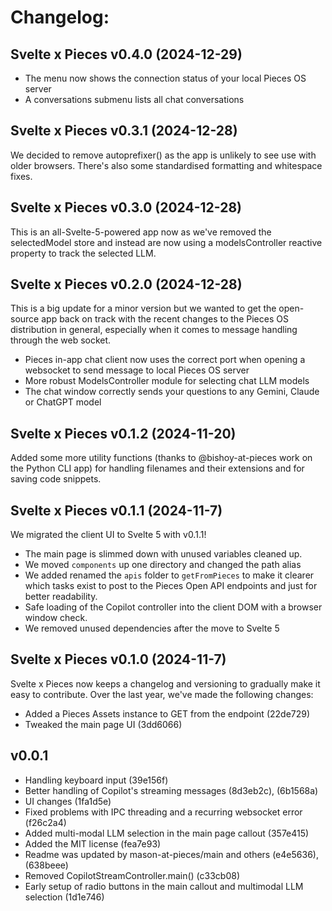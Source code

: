 # Changelog:

## Svelte x Pieces v0.4.0 (2024-12-29)

- The menu now shows the connection status of your local Pieces OS server
- A conversations submenu lists all chat conversations

## Svelte x Pieces v0.3.1 (2024-12-28)

We decided to remove autoprefixer() as the app is unlikely to see use with older browsers. There's also some standardised formatting and whitespace fixes.

## Svelte x Pieces v0.3.0 (2024-12-28)

This is an all-Svelte-5-powered app now as we've removed the selectedModel store and instead are now using a modelsController reactive property to track the selected LLM.

## Svelte x Pieces v0.2.0 (2024-12-28)

This is a big update for a minor version but we wanted to get the open-source app back on track with the recent changes to the Pieces OS distribution in general, especially when it comes to message handling through the web socket.

* Pieces in-app chat client now uses the correct port when opening a websocket to send message to local Pieces OS server
* More robust ModelsController module for selecting chat LLM models
* The chat window correctly sends your questions to any Gemini, Claude or ChatGPT model

## Svelte x Pieces v0.1.2 (2024-11-20)

Added some more utility functions (thanks to @bishoy-at-pieces work on the Python CLI app) for handling filenames and their extensions and for saving code snippets.

## Svelte x Pieces v0.1.1 (2024-11-7)

We migrated the client UI to Svelte 5 with v0.1.1!

* The main page is slimmed down with unused variables cleaned up.
* We moved `components` up one directory and changed the path alias
* We added renamed the `apis` folder to `getFromPieces` to make it clearer which tasks exist to post to the Pieces Open API endpoints and just for better readability.
* Safe loading of the Copilot controller into the client DOM with a browser window check.
* We removed unused dependencies after the move to Svelte 5

## Svelte x Pieces v0.1.0 (2024-11-7)

Svelte x Pieces now keeps a changelog and versioning to gradually make it easy to contribute. Over the last year, we've made the following changes:

* Added a Pieces Assets instance to GET from the endpoint (22de729)
* Tweaked the main page UI (3dd6066)

## v0.0.1

* Handling keyboard input (39e156f)
* Better handling of Copilot's streaming messages (8d3eb2c), (6b1568a)
* UI changes (1fa1d5e)
* Fixed problems with IPC threading and a recurring websocket error (f26c2a4)
* Added multi-modal LLM selection in the main page callout (357e415)
* Added the MIT license (fea7e93)
* Readme was updated by mason-at-pieces/main and others (e4e5636), (638beee)
* Removed CopilotStreamController.main() (c33cb08)
* Early setup of radio buttons in the main callout and multimodal LLM selection (1d1e746)